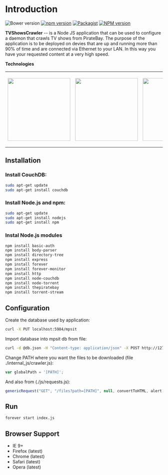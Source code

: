 Introduction
============

![Bower version](https://img.shields.io/bower/v/adminlte.svg)
[![npm version](https://img.shields.io/npm/v/admin-lte.svg)](https://www.npmjs.com/package/admin-lte)
[![Packagist](https://img.shields.io/packagist/v/almasaeed2010/adminlte.svg)](https://packagist.org/packages/almasaeed2010/adminlte)
[![NPM version](https://badge.fury.io/js/thepiratebay.svg)](http://badge.fury.io/js/thepiratebay)

**TVShowsCrawler** -- is a Node JS application that can be used to configure a daemon that crawls TV shows from PirateBay. The purpose of the application is to be deployed on devies that are up and running more than 90% of time and are connected via Ethernet to your LAN. In this way you have your requested content at a very high speed. 

**Technologies**

<table border="0">
   <tr>
      <th>
         <p align="right">
            <img src="https://dab1nmslvvntp.cloudfront.net/wp-content/uploads/2015/07/1436439824nodejs-logo.png" width="200px"/>
         </p>
      </th>
      <th>
         <p align="right">
            <img src="https://dab1nmslvvntp.cloudfront.net/wp-content/uploads/2016/08/1470860091couch.png" width="200px"/>
         </p>
      </th>
      <th>
         <p align="left">
            <img src="https://upload.wikimedia.org/wikipedia/commons/1/16/The_Pirate_Bay_logo.svg" width="200px"/>
         </p>
      </th>
   </tr>
</table>


## Installation

### Install CouchDB:

```bash
sudo apt-get update
sudo apt-get install couchdb
```

### Install Node.js and npm:

```bash
sudo apt-get update
sudo apt-get install nodejs
sudo apt-get install npm
```

### Instal Node.js modules
```bash
npm install basic-auth
npm install body-parser
npm install directory-tree
npm install express
npm install forever
npm install forever-monitor
npm install http
npm install node-couchdb
npm install node-torrent
npm install thepiratebay
npm install torrent-stream
```

## Configuration

Create the database used by application:
```bash
curl -X PUT localhost:5984/mpsit
```

Import database into mpsit db from file:
```bash
curl -d @db.json -H "Content-type: application/json" -X POST http://127.0.0.1:5984/mpsit/_bulk_docs
```

Change PATH where you want the files to be downloaded (file ./internal_js/crawler.js):

```javascript
var globalPath = '[PATH]';
```

And also from (./js/requests.js):
```javascript
genericRequest("GET", "/files?path=[PATH]", null, convertToHTML, alert, null)
```

## Run

```bash
forever start index.js
```

## Browser Support
- IE 9+
- Firefox (latest)
- Chrome (latest)
- Safari (latest)
- Opera (latest)